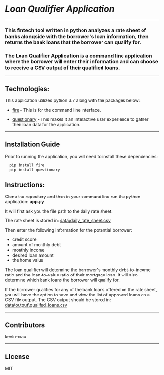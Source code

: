 # *Loan Qualifier Application*
---
### This fintech tool written in python analyzes a rate sheet of banks alongside with the borrower's loan information, then returns the bank loans that the borrower can qualify for.  
### The Loan Qualifier Application is a command line application where the borrower will enter their information and can choose to receive a CSV output of their qualified loans. 
---
## Technologies:

This application utilizes python 3.7 along with the packages below:

* [fire](https://github.com/google/python-fire) - This is for the command line interface.

* [questionary](https://github.com/tmbo/questionary) - This makes it an interactive user experience to gather their loan data for the application.
---
## Installation Guide

Prior to running the application, you will need to install these dependencies:

```python
  pip install fire
  pip install questionary
```

## Instructions:

Clone the repository and then in your command line run the python application: **app.py**

It will first ask you the file path to the daily rate sheet.

The rate sheet is stored in: [data\daily_rate_sheet.csv](https://github.com/kevin-mau/qualifier/blob/main/data/daily_rate_sheet.csv)

Then enter the following information for the potential borrower:

* credit score
* amount of monthly debt
* monthly income
* desired loan amount
* the home value

The loan qualifier will determine the borrower's monthly debt-to-income ratio and the loan-to-value ratio of their mortgage loan.  It will also determine which bank loans the borrower will qualify for.  

If the borrower qualifies for any of the bank loans offered on the rate sheet, you will have the option to save and view the list of approved loans on a CSV file output.  The CSV output should be stored in: [data\output\qualifed_loans.csv](https://github.com/kevin-mau/qualifier/blob/main/data/output/qualifying_loans.csv)

---

## Contributors

kevin-mau

---

## License

MIT
